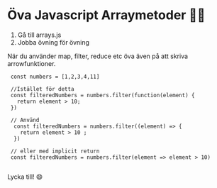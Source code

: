 # Öva Javascript Arraymetoder 🏋️‍♂️

1. Gå till arrays.js 
2. Jobba övning för övning

När du använder map, filter, reduce etc öva även på att skriva arrowfunktioner. 
  
 ```
  const numbers = [1,2,3,4,11]

  //Istället för detta
  const filteredNumbers = numbers.filter(function(element) {
    return element > 10;
  })

  // Använd
   const filteredNumbers = numbers.filter((element) => {
     return element > 10 ;
   })

  // eller med implicit return
  const filteredNumbers = numbers.filter(element => element > 10)
  
  ```

Lycka till! 😄
